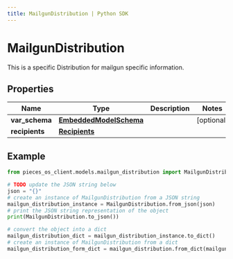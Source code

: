 ```yaml
---
title: MailgunDistribution | Python SDK
---
```


# MailgunDistribution

This is a specific Distribution for mailgun specific information.

## Properties

Name | Type | Description | Notes
------------ | ------------- | ------------- | -------------
**var_schema** | [**EmbeddedModelSchema**](EmbeddedModelSchema) |  | [optional] 
**recipients** | [**Recipients**](Recipients) |  | 

## Example

```python
from pieces_os_client.models.mailgun_distribution import MailgunDistribution

# TODO update the JSON string below
json = "{}"
# create an instance of MailgunDistribution from a JSON string
mailgun_distribution_instance = MailgunDistribution.from_json(json)
# print the JSON string representation of the object
print(MailgunDistribution.to_json())

# convert the object into a dict
mailgun_distribution_dict = mailgun_distribution_instance.to_dict()
# create an instance of MailgunDistribution from a dict
mailgun_distribution_form_dict = mailgun_distribution.from_dict(mailgun_distribution_dict)
```


